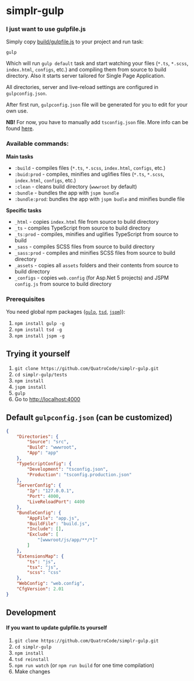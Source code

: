 # simplr-gulp

### I just want to use gulpfile.js
Simply copy [build/gulpfile.js](https://github.com/QuatroCode/simplr-gulp/blob/master/build/gulpfile.js) to your project and run task:
```
gulp
```
Which will run `gulp default` task and start watching your files (`*.ts`, `*.scss`, `index.html`, `configs`, etc.) and compiling them from source to build directory. Also it starts server tailored for Single Page Application.

All directories, server and live-reload settings are configured in `gulpconfig.json`.

After first run, `gulpconfig.json` file will be generated for you to edit for your own use.

**NB!** For now, you have to manually add `tsconfig.json` file. More info can be found [here](https://github.com/QuatroCode/simplr-gulp/issues/5).

### Available commands:
**Main tasks**
* `:build` - compiles files (`*.ts`, `*.scss`, `index.html`, `configs`, etc.)
* `:buid:prod` - compiles, minifies and uglifies files (`*.ts`, `*.scss`, `index.html`, `configs`, etc.)
* `:clean` - cleans build directory (`wwwroot` by default)
* `:bundle` - bundles the app with `jspm bundle`
* `:bundle:prod`: bundles the app with `jspm budle` and minifies bundle file

**Specific tasks**
* `_html` - copies `index.html` file from source to build directory
* `_ts` - compiles TypeScript from source to build directory
* `_ts:prod` - compiles, minifies and uglifies TypeScript from source to build
* `_sass` - compiles SCSS files from source to build directory
* `_sass:prod` - compiles and minifies SCSS files from source to build directory
* `_assets` - copies all `assets` folders and their contents from source to build directory
* `_configs` - copies `web.config` (for Asp.Net 5 projects) and JSPM `config.js` from source to build directory

### Prerequisites
You need global npm packages ([`gulp`](https://github.com/gulpjs/gulp), [`tsd`](https://github.com/DefinitelyTyped/tsd), [`jspm`](https://github.com/jspm/jspm-cli))):

1. `npm install gulp -g`
2. `npm install tsd -g`
3. `npm install jspm -g`

## Trying it yourself
1. `git clone https://github.com/QuatroCode/simplr-gulp.git`
2. `cd simplr-gulp/tests`
3. `npm install`
4. `jspm install`
5. `gulp`
6. Go to [http://localhost:4000](http://localhost:4000)

## Default `gulpconfig.json` (can be customized)
```json
{
    "Directories": {
        "Source": "src",
        "Build": "wwwroot",
        "App": "app"
    },
    "TypeScriptConfig": {
        "Development": "tsconfig.json",
        "Production": "tsconfig.production.json"
    },
    "ServerConfig": {
        "Ip": "127.0.0.1",
        "Port": 4000,
        "LiveReloadPort": 4400
    },
    "BundleConfig": {
        "AppFile": "app.js",
        "BuildFile": "build.js",
        "Include": [],
        "Exclude": [
            "[wwwroot/js/app/**/*]"
        ]
    },
    "ExtensionsMap": {
        "ts": "js",
        "tsx": "js",
        "scss": "css"
    },
    "WebConfig": "web.config",
    "CfgVersion": 2.01
}
```

## Development
#### If you want to update gulpfile.ts yourself
1. `git clone https://github.com/QuatroCode/simplr-gulp.git`
2. `cd simplr-gulp`
3. `npm install`
3. `tsd reinstall`
4. `npm run watch` (or `npm run build` for one time compilation)
5. Make changes

